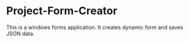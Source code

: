 # Project-Form-Creator
This is a windows forms application. It creates dynamic form and saves JSON data.
